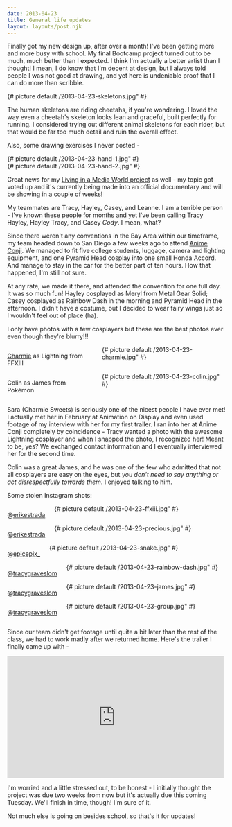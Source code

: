 ```yaml
---
date: 2013-04-23
title: General life updates
layout: layouts/post.njk
---
```


Finally got my new design up, after over a month! I've been getting more and more busy with school. My final Bootcamp project turned out to be much, much better than I expected. I think I'm actually a better artist than I thought! I mean, I do know that I'm decent at design, but I always told people I was not good at drawing, and yet here is undeniable proof that I can do more than scribble.

<div class="photo">{# picture default /2013-04-23-skeletons.jpg" #}</div>

The human skeletons are riding cheetahs, if you're wondering. I loved the way even a cheetah's skeleton looks lean and graceful, built perfectly for running. I considered trying out different animal skeletons for each rider, but that would be far too much detail and ruin the overall effect.

Also, some drawing exercises I never posted -

<div class="row">
	<div class="medium-6 columns">
		{# picture default /2013-04-23-hand-1.jpg" #}
	</div>
	<div class="medium-6 columns">
		{# picture default /2013-04-23-hand-2.jpg" #}
	</div>
</div>

Great news for my [Living in a Media World project](http://students.expression.edu) as well - my topic got voted up and it's currently being made into an official documentary and will be showing in a couple of weeks!

My teammates are Tracy, Hayley, Casey, and Leanne. I am a terrible person - I've known these people for months and yet I've been calling Tracy Hayley, Hayley Tracy, and Casey *Cody*. I mean, what?

Since there weren't any conventions in the Bay Area within our timeframe, my team headed down to San Diego a few weeks ago to attend [Anime Conji](http://animeconji.org). We managed to fit five college students, luggage, camera and lighting equipment, and one Pyramid Head cosplay into one small Honda Accord. And manage to stay in the car for the better part of ten hours. How that happened, I'm still not sure.

At any rate, we made it there, and attended the convention for one full day. It was so much fun! Hayley cosplayed as Meryl from Metal Gear Solid; Casey cosplayed as Rainbow Dash in the morning and Pyramid Head in the afternoon. I didn't have a costume, but I decided to wear fairy wings just so I wouldn't feel out of place (ha).

I only have photos with a few cosplayers but these are the best photos ever even though they're blurry!!!

<div class="row">
	<div class="medium-6 columns">
		<p><a href="https://www.facebook.com/CharmieSweets">Charmie</a> as Lightning from FFXIII</p>
		{# picture default /2013-04-23-charmie.jpg" #}
	</div>
	<div class="medium-6 columns">
		<p>Colin as James from Pokémon</p>
		{# picture default /2013-04-23-colin.jpg" #}
	</div>
</div>

Sara (Charmie Sweets) is seriously one of the nicest people I have ever met! I actually met her in February at Animation on Display and even used footage of my interview with her for my first trailer. I ran into her at Anime Conji completely by coincidence - Tracy wanted a photo with the awesome Lightning cosplayer and when I snapped the photo, I recognized her! Meant to be, yes? We exchanged contact information and I eventually interviewed her for the second time.

Colin was a great James, and he was one of the few who admitted that not all cosplayers are easy on the eyes, but *you don't need to say anything or act disrespectfully towards them*. I enjoyed talking to him.

Some stolen Instagram shots:

<div class="row">
	<div class="medium-4 columns">
		<p>@<a href="http://instagram.com/erikestrada">erikestrada</a></p>
		{# picture default /2013-04-23-ffxiii.jpg" #}
	</div>
	<div class="medium-4 columns">
		<p>@<a href="http://instagram.com/erikestrada">erikestrada</a></p>
		{# picture default /2013-04-23-precious.jpg" #}
	</div>
	<div class="medium-4 columns">
		<p>@<a href="http://instagram.com/epicepix_">epicepix_</a></p>
		{# picture default /2013-04-23-snake.jpg" #}
	</div>
	<div class="medium-4 columns">
		<p>@<a href="http://instagram.com/tracygraveslom">tracygraveslom</a></p>
		{# picture default /2013-04-23-rainbow-dash.jpg" #}
	</div>
	<div class="medium-4 columns">
		<p>@<a href="http://instagram.com/tracygraveslom">tracygraveslom</a></p>
		{# picture default /2013-04-23-james.jpg" #}
	</div>
	<div class="medium-4 columns">
		<p>@<a href="http://instagram.com/tracygraveslom">tracygraveslom</a></p>
		{# picture default /2013-04-23-group.jpg" #}
	</div>
</div>

Since our team didn't get footage until quite a bit later than the rest of the class, we had to work madly after we returned home. Here's the trailer I finally came up with -

<div class="video">
	<iframe src="http://player.vimeo.com/video/64177625" width="500" height="281" frameborder="0" webkitAllowFullScreen mozallowfullscreen allowFullScreen></iframe>
</div>

I'm worried and a little stressed out, to be honest - I initially thought the project was due two weeks from now but it's actually due this coming Tuesday. We'll finish in time, though! I'm sure of it.

Not much else is going on besides school, so that's it for updates!